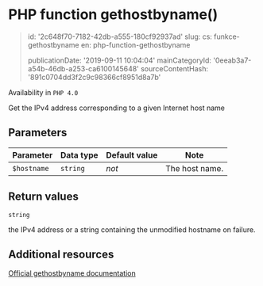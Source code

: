 PHP function gethostbyname()
============================

> id: '2c648f70-7182-42db-a555-180cf92937ad'
> slug:
> 	cs: funkce-gethostbyname
> 	en: php-function-gethostbyname
> 
> publicationDate: '2019-09-11 10:04:04'
> mainCategoryId: '0eeab3a7-a54b-46db-a253-ca6100145648'
> sourceContentHash: '891c0704dd3f2c9c98366cf8951d8a7b'

Availability in `PHP 4.0`

Get the IPv4 address corresponding to a given Internet host name


Parameters
--------------

| Parameter | Data type | Default value | Note |
|-----|-----|-----|-----|
| `$hostname` | `string` | *not* | The host name. |


Return values
----------------

`string`

the IPv4 address or a string containing the unmodified
hostname on failure.

Additional resources
------------

[Official gethostbyname documentation](https://www.php.net/manual/en/function.gethostbyname.php)
